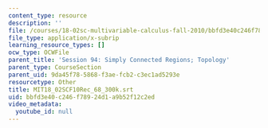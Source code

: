 ```yaml
---
content_type: resource
description: ''
file: /courses/18-02sc-multivariable-calculus-fall-2010/bbfd3e40c246f78924d1a9b52f12c2ed_MIT18_02SCF10Rec_68_300k.srt
file_type: application/x-subrip
learning_resource_types: []
ocw_type: OCWFile
parent_title: 'Session 94: Simply Connected Regions; Topology'
parent_type: CourseSection
parent_uid: 9da45f78-5868-f3ae-fcb2-c3ec1ad5293e
resourcetype: Other
title: MIT18_02SCF10Rec_68_300k.srt
uid: bbfd3e40-c246-f789-24d1-a9b52f12c2ed
video_metadata:
  youtube_id: null
---
```

